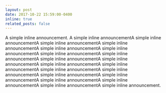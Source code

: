 ```yaml
---
layout: post
date: 2017-10-22 15:59:00-0400
inline: true
related_posts: false
---
```


A simple inline announcement. A simple inline announcementA simple inline announcementA simple inline announcementA simple inline announcementA simple inline announcementA simple inline announcementA simple inline announcementA simple inline announcementA simple inline announcementA simple inline announcementA simple inline announcementA simple inline announcementA simple inline announcementA simple inline announcementA simple inline announcementA simple inline announcementA simple inline announcementA simple inline announcementA simple inline announcementA simple inline announcement.
